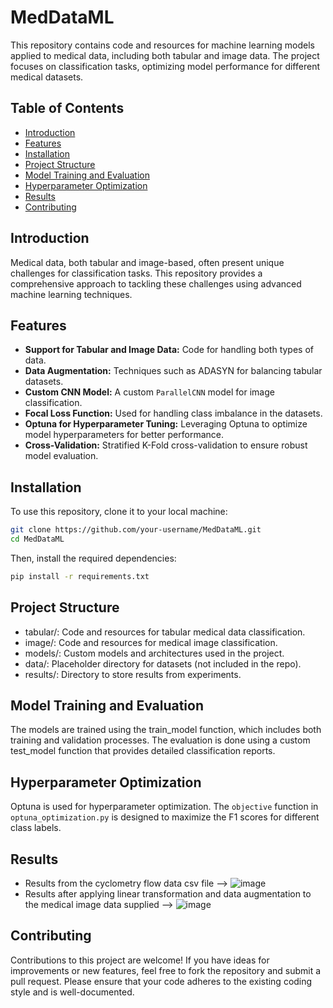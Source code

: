 # MedDataML

This repository contains code and resources for machine learning models applied to medical data, including both tabular and image data. The project focuses on classification tasks, optimizing model performance for different medical datasets.

## Table of Contents

- [Introduction](#introduction)
- [Features](#features)
- [Installation](#installation)
- [Project Structure](#project-structure)
- [Model Training and Evaluation](#model-training-and-evaluation)
- [Hyperparameter Optimization](#hyperparameter-optimization)
- [Results](#results)
- [Contributing](#contributing)


## Introduction

Medical data, both tabular and image-based, often present unique challenges for classification tasks. This repository provides a comprehensive approach to tackling these challenges using advanced machine learning techniques.

## Features

- **Support for Tabular and Image Data:** Code for handling both types of data.
- **Data Augmentation:** Techniques such as ADASYN for balancing tabular datasets.
- **Custom CNN Model:** A custom `ParallelCNN` model for image classification.
- **Focal Loss Function:** Used for handling class imbalance in the datasets.
- **Optuna for Hyperparameter Tuning:** Leveraging Optuna to optimize model hyperparameters for better performance.
- **Cross-Validation:** Stratified K-Fold cross-validation to ensure robust model evaluation.

## Installation

To use this repository, clone it to your local machine:

```bash
git clone https://github.com/your-username/MedDataML.git
cd MedDataML
```
Then, install the required dependencies:

```bash
pip install -r requirements.txt
```

## Project Structure

- tabular/: Code and resources for tabular medical data classification.
- image/: Code and resources for medical image classification.
- models/: Custom models and architectures used in the project.
- data/: Placeholder directory for datasets (not included in the repo).
- results/: Directory to store results from experiments.

## Model Training and Evaluation
The models are trained using the train_model function, which includes both training and validation processes. The evaluation is done using a custom test_model function that provides detailed classification reports.

## Hyperparameter Optimization
Optuna is used for hyperparameter optimization. The `objective` function in `optuna_optimization.py` is designed to maximize the F1 scores for different class labels.

## Results 

- Results from the cyclometry flow data csv file --> ![image](https://github.com/user-attachments/assets/f807517a-e8fd-4c9e-8337-f4024eff3ee0)
- Results after applying linear transformation and data augmentation to the medical image data supplied -->
![image](https://github.com/user-attachments/assets/0256c7a6-840d-4799-a9a9-0c2dfc04edb0)
  
## Contributing
Contributions to this project are welcome! If you have ideas for improvements or new features, feel free to fork the repository and submit a pull request. Please ensure that your code adheres to the existing coding style and is well-documented.



